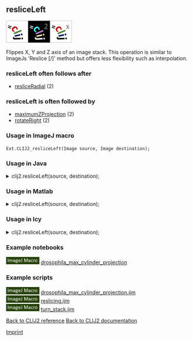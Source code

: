 ## resliceLeft
<img src="images/mini_clij1_logo.png"/><img src="images/mini_clij2_logo.png"/><img src="images/mini_clijx_logo.png"/>

Flippes X, Y and Z axis of an image stack. This operation is similar to ImageJs 'Reslice [/]' method 
 but offers less flexibility such as interpolation.

### resliceLeft often follows after
* <a href="reference_resliceRadial">resliceRadial</a> (2)


### resliceLeft is often followed by
* <a href="reference_maximumZProjection">maximumZProjection</a> (2)
* <a href="reference_rotateRight">rotateRight</a> (2)


### Usage in ImageJ macro
```
Ext.CLIJ2_resliceLeft(Image source, Image destination);
```




### Usage in Java


<details>

<summary>
clij2.resliceLeft(source, destination);
</summary>
<pre class="highlight">// init CLIJ and GPU
import net.haesleinhuepf.clij2.CLIJ2;
import net.haesleinhuepf.clij.clearcl.ClearCLBuffer;
CLIJ2 clij2 = CLIJ2.getInstance();

// get input parameters
ClearCLBuffer source = clij2.push(sourceImagePlus);
destination = clij2.create(new long[]{source.getHeight(), source.getDepth(), source.getWidth()}, source.getNativeType());
</pre>

<pre class="highlight">
// Execute operation on GPU
clij2.resliceLeft(source, destination);
</pre>

<pre class="highlight">
//show result
destinationImagePlus = clij2.pull(destination);
destinationImagePlus.show();

// cleanup memory on GPU
clij2.release(source);
clij2.release(destination);
</pre>

</details>





### Usage in Matlab


<details>

<summary>
clij2.resliceLeft(source, destination);
</summary>
<pre class="highlight">% init CLIJ and GPU
clij2 = init_clatlab();

% get input parameters
source = clij2.pushMat(source_matrix);
destination = clij2.create([source.getHeight(), source.getDepth(), source.getWidth()], source.getNativeType());
</pre>

<pre class="highlight">
% Execute operation on GPU
clij2.resliceLeft(source, destination);
</pre>

<pre class="highlight">
% show result
destination = clij2.pullMat(destination)

% cleanup memory on GPU
clij2.release(source);
clij2.release(destination);
</pre>

</details>





### Usage in Icy


<details>

<summary>
clij2.resliceLeft(source, destination);
</summary>
<pre class="highlight">// init CLIJ and GPU
importClass(net.haesleinhuepf.clicy.CLICY);
importClass(Packages.icy.main.Icy);

clij2 = CLICY.getInstance();

// get input parameters
source_sequence = getSequence();
source = clij2.pushSequence(source_sequence);
destination = clij2.create([source.getHeight(), source.getDepth(), source.getWidth()], source.getNativeType());
</pre>

<pre class="highlight">
// Execute operation on GPU
clij2.resliceLeft(source, destination);
</pre>

<pre class="highlight">
// show result
destination_sequence = clij2.pullSequence(destination)
Icy.addSequence(destination_sequence);
// cleanup memory on GPU
clij2.release(source);
clij2.release(destination);
</pre>

</details>





### Example notebooks
<a href="https://clij.github.io/clij2-docs/md/drosophila_max_cylinder_projection"><img src="images/language_macro.png" height="20"/></a> [drosophila_max_cylinder_projection](https://clij.github.io/clij2-docs/md/drosophila_max_cylinder_projection)  




### Example scripts
<a href="https://github.com/clij/clij2-docs/blob/master/src/main/macro/drosophila_max_cylinder_projection.ijm"><img src="images/language_macro.png" height="20"/></a> [drosophila_max_cylinder_projection.ijm](https://github.com/clij/clij2-docs/blob/master/src/main/macro/drosophila_max_cylinder_projection.ijm)  
<a href="https://github.com/clij/clij2-docs/blob/master/src/main/macro/reslicing.ijm"><img src="images/language_macro.png" height="20"/></a> [reslicing.ijm](https://github.com/clij/clij2-docs/blob/master/src/main/macro/reslicing.ijm)  
<a href="https://github.com/clij/clij2-docs/blob/master/src/main/macro/turn_stack.ijm"><img src="images/language_macro.png" height="20"/></a> [turn_stack.ijm](https://github.com/clij/clij2-docs/blob/master/src/main/macro/turn_stack.ijm)  


[Back to CLIJ2 reference](https://clij.github.io/clij2-docs/reference)
[Back to CLIJ2 documentation](https://clij.github.io/clij2-docs)

[Imprint](https://clij.github.io/imprint)
